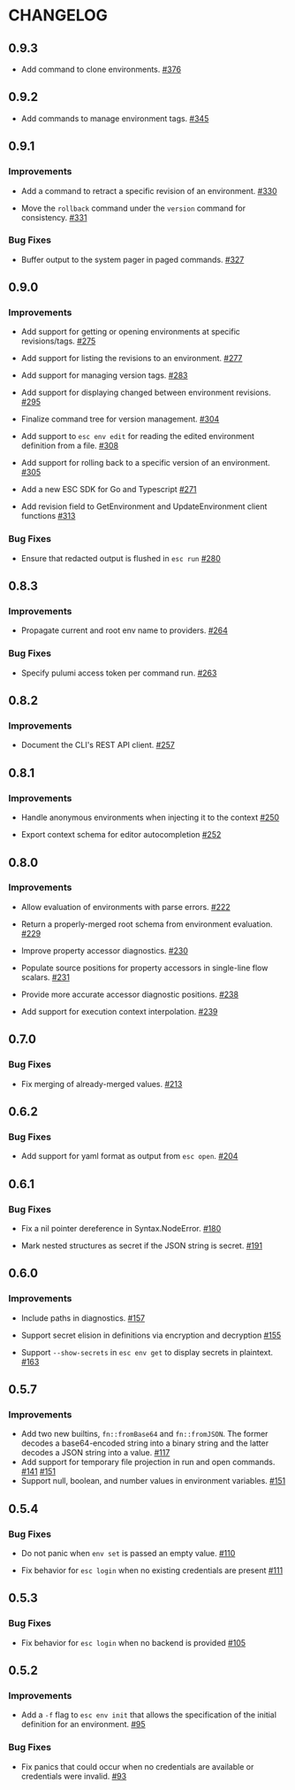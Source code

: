 CHANGELOG
=========

## 0.9.3
- Add command to clone environments.
  [#376](https://github.com/pulumi/esc/pull/376)

## 0.9.2

- Add commands to manage environment tags.
  [#345](https://github.com/pulumi/esc/pull/345)

## 0.9.1

### Improvements

- Add a command to retract a specific revision of an environment.
  [#330](https://github.com/pulumi/esc/pull/330)

- Move the `rollback` command under the `version` command for consistency.
  [#331](https://github.com/pulumi/esc/pull/331)

### Bug Fixes

- Buffer output to the system pager in paged commands.
  [#327](https://github.com/pulumi/esc/pull/327)

## 0.9.0

### Improvements

- Add support for getting or opening environments at specific revisions/tags.
  [#275](https://github.com/pulumi/esc/pull/275)

- Add support for listing the revisions to an environment.
  [#277](https://github.com/pulumi/esc/pull/277)

- Add support for managing version tags.
  [#283](https://github.com/pulumi/esc/pull/283)

- Add support for displaying changed between environment revisions.
  [#295](https://github.com/pulumi/esc/pull/295)
  
- Finalize command tree for version management.
  [#304](https://github.com/pulumi/esc/pull/304)

- Add support to `esc env edit` for reading the edited environment definition from a file.
  [#308](https://github.com/pulumi/esc/pull/308)

- Add support for rolling back to a specific version of an environment.
  [#305](https://github.com/pulumi/esc/pull/305)

- Add a new ESC SDK for Go and Typescript
  [#271](https://github.com/pulumi/esc/pull/271)

- Add revision field to GetEnvironment and UpdateEnvironment client functions
  [#313](https://github.com/pulumi/esc/issues/313)

### Bug Fixes

- Ensure that redacted output is flushed in `esc run`
  [#280](https://github.com/pulumi/esc/pull/280/files)

## 0.8.3

### Improvements

- Propagate current and root env name to providers.
  [#264](https://github.com/pulumi/esc/pull/264)

### Bug Fixes

- Specify pulumi access token per command run.
  [#263](https://github.com/pulumi/esc/pull/263)

## 0.8.2

### Improvements

- Document the CLI's REST API client.
  [#257](https://github.com/pulumi/esc/pull/257)

## 0.8.1

### Improvements

- Handle anonymous environments when injecting it to the context
  [#250](https://github.com/pulumi/esc/pull/250)

- Export context schema for editor autocompletion
  [#252](https://github.com/pulumi/esc/pull/252)

## 0.8.0

### Improvements

- Allow evaluation of environments with parse errors.
  [#222](https://github.com/pulumi/esc/pull/222)

- Return a properly-merged root schema from environment evaluation.
  [#229](https://github.com/pulumi/esc/pull/229)

- Improve property accessor diagnostics.
  [#230](https://github.com/pulumi/esc/pull/230)

- Populate source positions for property accessors in single-line flow scalars.
  [#231](https://github.com/pulumi/esc/pull/231)

- Provide more accurate accessor diagnostic positions.
  [#238](https://github.com/pulumi/esc/pull/238)

- Add support for execution context interpolation.
  [#239](https://github.com/pulumi/esc/pull/239)
  
## 0.7.0

### Bug Fixes

- Fix merging of already-merged values.
  [#213](https://github.com/pulumi/esc/pull/213)

## 0.6.2

### Bug Fixes

- Add support for yaml format as output from `esc open`.
  [#204](https://github.com/pulumi/esc/pull/204)

## 0.6.1

### Bug Fixes

- Fix a nil pointer dereference in Syntax.NodeError.
  [#180](https://github.com/pulumi/esc/pull/180)

- Mark nested structures as secret if the JSON string is secret.
  [#191](https://github.com/pulumi/esc/pull/191)

## 0.6.0

### Improvements

- Include paths in diagnostics.
  [#157](https://github.com/pulumi/esc/pull/157)
  
- Support secret elision in definitions via encryption and decryption
  [#155](https://github.com/pulumi/esc/pull/155)

- Support `--show-secrets` in `esc env get` to display secrets in plaintext.
  [#163](https://github.com/pulumi/esc/pull/163)

## 0.5.7

### Improvements

- Add two new builtins, `fn::fromBase64` and `fn::fromJSON`. The former decodes a base64-encoded
  string into a binary string and the latter decodes a JSON string into a value.
  [#117](https://github.com/pulumi/esc/pull/117)
- Add support for temporary file projection in run and open commands.
  [#141](https://github.com/pulumi/esc/pull/141)
  [#151](https://github.com/pulumi/esc/pull/151)
- Support null, boolean, and number values in environment variables.
  [#151](https://github.com/pulumi/esc/pull/151)

## 0.5.4

### Bug Fixes

- Do not panic when `env set` is passed an empty value.
  [#110](https://github.com/pulumi/esc/pull/110)
  
- Fix behavior for `esc login` when no existing credentials are present
  [#111](https://github.com/pulumi/esc/pull/111)

## 0.5.3

### Bug Fixes

- Fix behavior for `esc login` when no backend is provided
  [#105](https://github.com/pulumi/esc/pull/105)

## 0.5.2

### Improvements

- Add a `-f` flag to `esc env init` that allows the specification of the initial definition
  for an environment.
  [#95](https://github.com/pulumi/esc/pull/95)

### Bug Fixes

- Fix panics that could occur when no credentials are available or credentials were invalid.
  [#93](https://github.com/pulumi/esc/pull/93)
